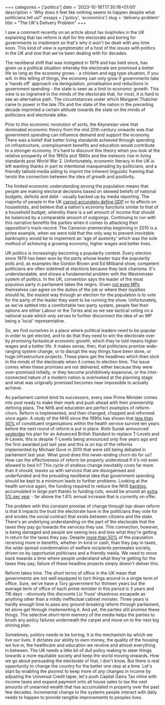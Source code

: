 +++
categories = ['politics']
date = '2023-10-18T17:30:16+01:00'
description = 'Why does it feel like nothing seems to happen despite what politicians tell us?'
essays = ['policy', 'economics']
slug = 'delivery-problem'
title = "The UK's Delivery Problem"
+++

I saw a comment recently on an article about tax loopholes in the UK explaining that tax reform is dull for the electorate and boring for governments to implement so that's why it won't be dealt with any time soon. This kind of view is symptomatic of a host of the issues with politics in the UK and one that we've been dealing with for decades.

The neoliberal shift that was instigated in 1979 and has held since, has given us a political situation whereby the electorate are promised a better life so long as the economy grows - a chicken and egg type situation, if you will. In this telling of things, the economy can only grow if governments take a 'hands off' approach via deregulation, privatisation and reductions in government spending - the state is seen as a limit to economic growth. This view is so ingrained in the minds of the electorate that, for most, it is hard to see an alternative path. The circumstances under which Margaret Thatcher came to power in the late 70s and the state of the nation in the preceding decade imprinted a certain attitude towards the state on the minds of politicians and electorate alike.

Prior to this economic revolution of sorts, the Keynesian view that dominated economic theory from the mid 20th century onwards was that government spending can influence demand and support the economy. There was a belief that better living standards achieved through spending on infrastructure, unemployment benefits and education would contribute to a stronger economy. It's hard to discount this theory when you look at the relative prosperity of the 1950s and 1960s and the meteoric rise in living standards post World War 2. Unfortunately, economic literacy in the UK is left wanting thanks in part to intentional masquerading by politicians, and a friendly tabloid media aiding to imprint the inherent linguistic framing that twists the connection between the idea of growth and positivity.

The limited economic understanding among the population means that people are making electoral decisions based on skewed beliefs of national budgets, deficits and debt - usually backed up by media reporting. The majority of people in the UK [cannot accurately define GDP](https://yougov.co.uk/economy/articles/28349-brits-are-confused-economic-jargon) or its affects on households, and believe that a nation's economy functions similar to that of a household budget, whereby there is a set amount of income that should be balanced by a comparable amount of outgoings. Continuing to run with this narrative benefits the parties when it comes to attacking their opposition's track-record. The Cameron premiership beginning in 2010 is a prime example, when we were told that the only way to prevent inevitable bankruptcy would be to implement an 'age of austerity' which was the sole method of achieving a growing economy, higher wages and better lives.

UK politics is increasingly becoming a popularity contest. Every election since 1979 has been won by the party whose leader tops the popularity polls and, as examples like Gordon Brown and Ed Miliband show, competent politicians are often sidelined at elections because they lack charisma. It's understandable, and shows a fundamental problem with the Westminster system of politics. In the UK, convention says the leader of the most populous party in parliament takes the reigns. Given [not even MPs](https://publications.parliament.uk/pa/cm200607/cmselect/cmmodern/337/33706.htm) themselves can agree on the duties of the job or where their loyalties should lie, the easiest way through an election for the population is to vote for the party of the leader they want to be running the show. Unfortunately, as we've settled into a comfortable two-party system, people feel their options are either Labour or the Tories and so we see tactical voting on a national scale which only serves to further disconnect the idea of an MP being a 'local' representative.

So, we find ourselves in a place where political leaders need to be popular in order to get elected, and to do that they need to win the electorate over by promising fantastical economic growth, which they're told means higher wages and a better life. It makes sense, then, that politicians promise wide-ranging system change, or to disrupt the way things have been done, or huge infrastructure projects. These plans get the headlines which then stick in the minds of the electorate when it comes to election time. The issue comes when these promises are not delivered, either because they were over-promised initially, or they become prohibitively expensive, or the inter-connected nature of a modern nation is overlooked at the planning stage and what was originally promised becomes near impossible to actually achieve.

As parliament cannot bind its successors, every new Prime Minister comes into post ready to make their mark and push ahead with their premiership defining plans. The NHS and education are perfect examples of reform-churn. Reform is implemented, and then changed, chopped and reformed once again. A study of the NHS since the 1990s has shown that [less than 40%](https://foundationaleconomycom.files.wordpress.com/2020/08/when-systems-fail-uk-acute-hospitals-and-public-health-after-covid-19.pdf) of constituent organisations within the health service survive ten years before the next round of reform is put in place. Rishi Sunak announced [yesterday](https://www.gov.uk/government/news/new-qualifications-to-deliver-world-class-education-for-all) his plan for an Advanced British Standard to replace T-Levels and A-Levels; this is despite T-Levels being announced only five years ago and the first awarded just last year and this is on top of the reforms implemented by Michael Gove in 2010 that were still being debated in parliament last year. What good does this never-ending churn do for us? How can the effectiveness of reform be properly understood if it's not even allowed to bed in? This cycle of endless change inevitably costs far more than it should, leaves us with services that are disorganised and underfunded and the prevailing neoliberal idea that government spending should be kept to a minimum leads to further problems. Looking at the health service again, the funding required to reduce the NHS [backlog](https://www.bma.org.uk/advice-and-support/nhs-delivery-and-workforce/pressures/nhs-backlog-data-analysis), accumulated in large part thanks to funding cuts, would be around an [extra 5% per year](https://foundationaleconomycom.files.wordpress.com/2020/08/when-systems-fail-uk-acute-hospitals-and-public-health-after-covid-19.pdf) - far above the 1.6% annual increase that is currently on offer.

The problem with this constant promise of change through top-down reform is that it impacts the trust the electorate have in the politicians they vote for and erodes the social contract that exists between citizens and the state. There's an underlying understanding on the part of the electorate that the taxes they pay go towards the services they use. This connection, however, is being damaged and people are seeing less and less what they're getting in return for the taxes they pay. Despite [more than 50%](https://www.ons.gov.uk/peoplepopulationandcommunity/personalandhouseholdfinances/incomeandwealth/bulletins/theeffectsoftaxesandbenefitsonhouseholdincome/financialyearending2022) of the population receiving more in benefits, whether in-kind or cash, than they pay in taxes, the wide-spread condemnation of welfare recipients permeates society, driven on by opportunist politicians and a friendly media. We need to move back towards a time where people understand what they're getting for the taxes they pay; failure of these headline projects simply doesn't deliver this.

Reform takes time. The short terms of office in the UK mean that governments are not well equipped to turn things around in a single term of office. Sure, we've have a Tory government for thirteen years but the average term of office of each prime minister in this period is 3 years and 116 days - obviously this discounts Liz Truss' disastrous escapade as anything other than a mildly ineffectual cabinet minister. Three years is hardly enough time to pass any ground-breaking reform through parliament, let alone get through implementing it. And yet, the parties still promise these things. The selective short-term memory of the media helps the parties to brush any policy failures underneath the carpet and move on to the next big shining plan.

Sometimes, politics needs to be boring; It is the mechanism by which we live our lives. It dictates our ability to earn money, the quality of the housing we live in, the healthcare and education we receive and almost everything in between. The UK needs a little bit of dull policy making to steer things towards a more equitable society and keep the world moving onwards. How we go about persuading the electorate of that, I don't know. But there is real opportunity to change the country for the better one step at a time. Let's start by enabling the poorest to keep more of any changes in income by adjusting the Universal Credit taper, let's push Capital Gains Tax inline with income taxes and expand payment onto all house sales to tax the vast amounts of unearned wealth that has accumulated in property over the past few decades. Incremental change to the systems people interact with daily needs to happen to provide tangible improvements to peoples lives.